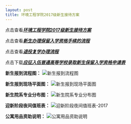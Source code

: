 ```yaml
---
layout: post
title: 环境工程学院2017级新生接待方案
---
```


点击查看[***环境工程学院2017级新生接待方案***](http://7xqrll.com1.z0.glb.clouddn.com/%E7%8E%AF%E5%A2%83%E5%B7%A5%E7%A8%8B%E5%AD%A6%E9%99%A22017%E7%BA%A7%E6%96%B0%E7%94%9F%E6%8E%A5%E5%BE%85%E6%96%B9%E6%A1%88-2017-%E4%BF%AE%E6%94%B9-20170909.pdf)

点击查看[***新生办理保留入学资格手续的流程***](http://7xqrll.com1.z0.glb.clouddn.com/%E6%96%B0%E7%94%9F%E5%8A%9E%E7%90%86%E4%BF%9D%E7%95%99%E5%85%A5%E5%AD%A6%E8%B5%84%E6%A0%BC%E6%89%8B%E7%BB%AD%E7%9A%84%E6%B5%81%E7%A8%8B.pdf)

点击查看[***退役复学办理流程***](http://7xqrll.com1.z0.glb.clouddn.com/%E9%80%80%E5%BD%B9%E5%A4%8D%E5%AD%A6%E5%8A%9E%E7%90%86%E6%B5%81%E7%A8%8B.pdf)

点击下载[***应征入伍普通高等学校录取新生保留入学资格申请表***](http://7xqrll.com1.z0.glb.clouddn.com/%E5%BA%94%E5%BE%81%E5%85%A5%E4%BC%8D%E6%99%AE%E9%80%9A%E9%AB%98%E7%AD%89%E5%AD%A6%E6%A0%A1%E5%BD%95%E5%8F%96%E6%96%B0%E7%94%9F%E4%BF%9D%E7%95%99%E5%85%A5%E5%AD%A6%E8%B5%84%E6%A0%BC%E7%94%B3%E8%AF%B7%E8%A1%A8.doc)

<!--more-->

**新生报到流程图：**
![新生报到流程图](http://7xqrll.com1.z0.glb.clouddn.com/%E6%96%B0%E7%94%9F%E6%8A%A5%E5%88%B0%E6%B5%81%E7%A8%8B%E5%9B%BE-2017-c.jpg)

**新生报到现场平面图：**
![新生报到现场平面图](http://7xqrll.com1.z0.glb.clouddn.com/%E6%96%B0%E7%94%9F%E6%8A%A5%E5%88%B0%E7%8E%B0%E5%9C%BA%E5%B9%B3%E9%9D%A2%E5%9B%BE-2017.jpg)

**新生院系专业分布图：**
![新生院系专业分布图](http://7xqrll.com1.z0.glb.clouddn.com/%E6%96%B0%E7%94%9F%E9%99%A2%E7%B3%BB%E4%B8%93%E4%B8%9A%E5%88%86%E5%B8%83%E5%9B%BE-2017.jpg)

**迎新阶段夜间值班表：**
![迎新阶段夜间值班表-2017](http://7xqrll.com1.z0.glb.clouddn.com/%E8%BF%8E%E6%96%B0%E9%98%B6%E6%AE%B5%E5%A4%9C%E9%97%B4%E5%80%BC%E7%8F%AD%E8%A1%A8-2017.jpg)

**公寓用品资助说明：**
![公寓用品资助说明](http://7xqrll.com1.z0.glb.clouddn.com/%E5%85%AC%E5%AF%93%E7%94%A8%E5%93%81%E8%B5%84%E5%8A%A9%E8%AF%B4%E6%98%8E-2017.jpg)
